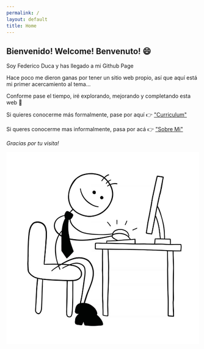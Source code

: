 ```yaml
---
permalink: /
layout: default
title: Home
---
```


## **Bienvenido! Welcome! Benvenuto!** :smile:

Soy Federico Duca y has llegado a mi Github Page

Hace poco me dieron ganas por tener un sitio web propio, así que aquí está mi primer acercamiento al tema... 

Conforme pase el tiempo, iré explorando, mejorando y completando esta web :muscle:

Si quieres conocerme más formalmente, pase por aquí :point_right: ["Curriculum"](curriculum)

Si queres conocerme mas informalmente, pasa por acá :point_right: ["Sobre Mi"](about)

*Gracias por tu visita!*

<img src="/assets/img/working.jpg" alt="working...">

